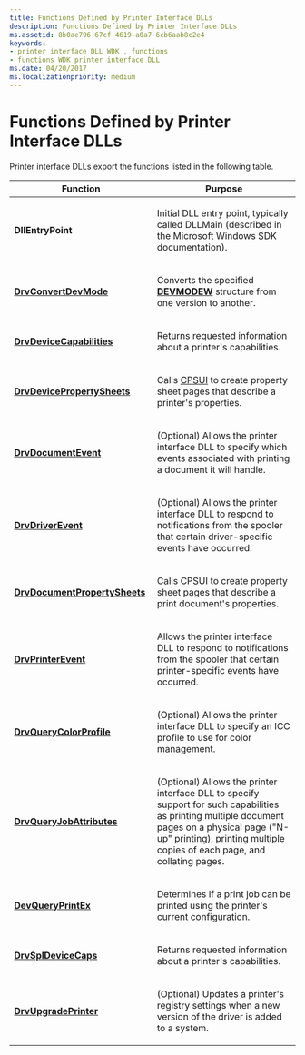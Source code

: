 ```yaml
---
title: Functions Defined by Printer Interface DLLs
description: Functions Defined by Printer Interface DLLs
ms.assetid: 8b0ae796-67cf-4619-a0a7-6cb6aab8c2e4
keywords:
- printer interface DLL WDK , functions
- functions WDK printer interface DLL
ms.date: 04/20/2017
ms.localizationpriority: medium
---
```


# Functions Defined by Printer Interface DLLs





Printer interface DLLs export the functions listed in the following table.

<table>
<colgroup>
<col width="50%" />
<col width="50%" />
</colgroup>
<thead>
<tr class="header">
<th>Function</th>
<th>Purpose</th>
</tr>
</thead>
<tbody>
<tr class="odd">
<td><p><strong>DllEntryPoint</strong></p></td>
<td><p>Initial DLL entry point, typically called DLLMain (described in the Microsoft Windows SDK documentation).</p></td>
</tr>
<tr class="even">
<td><p><a href="https://docs.microsoft.com/windows-hardware/drivers/ddi/winddiui/nf-winddiui-drvconvertdevmode" data-raw-source="[&lt;strong&gt;DrvConvertDevMode&lt;/strong&gt;](https://docs.microsoft.com/windows-hardware/drivers/ddi/winddiui/nf-winddiui-drvconvertdevmode)"><strong>DrvConvertDevMode</strong></a></p></td>
<td><p>Converts the specified <a href="https://docs.microsoft.com/windows/desktop/api/wingdi/ns-wingdi-_devicemodew" data-raw-source="[&lt;strong&gt;DEVMODEW&lt;/strong&gt;](https://docs.microsoft.com/windows/desktop/api/wingdi/ns-wingdi-_devicemodew)"><strong>DEVMODEW</strong></a> structure from one version to another.</p></td>
</tr>
<tr class="odd">
<td><p><a href="https://docs.microsoft.com/windows-hardware/drivers/ddi/winddiui/nf-winddiui-drvdevicecapabilities" data-raw-source="[&lt;strong&gt;DrvDeviceCapabilities&lt;/strong&gt;](https://docs.microsoft.com/windows-hardware/drivers/ddi/winddiui/nf-winddiui-drvdevicecapabilities)"><strong>DrvDeviceCapabilities</strong></a></p></td>
<td><p>Returns requested information about a printer's capabilities.</p></td>
</tr>
<tr class="even">
<td><p><a href="https://docs.microsoft.com/windows-hardware/drivers/ddi/winddiui/nf-winddiui-drvdevicepropertysheets" data-raw-source="[&lt;strong&gt;DrvDevicePropertySheets&lt;/strong&gt;](https://docs.microsoft.com/windows-hardware/drivers/ddi/winddiui/nf-winddiui-drvdevicepropertysheets)"><strong>DrvDevicePropertySheets</strong></a></p></td>
<td><p>Calls <a href="common-property-sheet-user-interface.md" data-raw-source="[CPSUI](common-property-sheet-user-interface.md)">CPSUI</a> to create property sheet pages that describe a printer's properties.</p></td>
</tr>
<tr class="odd">
<td><p><a href="https://docs.microsoft.com/windows-hardware/drivers/ddi/winddiui/nf-winddiui-drvdocumentevent" data-raw-source="[&lt;strong&gt;DrvDocumentEvent&lt;/strong&gt;](https://docs.microsoft.com/windows-hardware/drivers/ddi/winddiui/nf-winddiui-drvdocumentevent)"><strong>DrvDocumentEvent</strong></a></p></td>
<td><p>(Optional) Allows the printer interface DLL to specify which events associated with printing a document it will handle.</p></td>
</tr>
<tr class="even">
<td><p><a href="https://docs.microsoft.com/windows-hardware/drivers/ddi/winddiui/nf-winddiui-drvdriverevent" data-raw-source="[&lt;strong&gt;DrvDriverEvent&lt;/strong&gt;](https://docs.microsoft.com/windows-hardware/drivers/ddi/winddiui/nf-winddiui-drvdriverevent)"><strong>DrvDriverEvent</strong></a></p></td>
<td><p>(Optional) Allows the printer interface DLL to respond to notifications from the spooler that certain driver-specific events have occurred.</p></td>
</tr>
<tr class="odd">
<td><p><a href="https://docs.microsoft.com/windows-hardware/drivers/ddi/winddiui/nf-winddiui-drvdocumentpropertysheets" data-raw-source="[&lt;strong&gt;DrvDocumentPropertySheets&lt;/strong&gt;](https://docs.microsoft.com/windows-hardware/drivers/ddi/winddiui/nf-winddiui-drvdocumentpropertysheets)"><strong>DrvDocumentPropertySheets</strong></a></p></td>
<td><p>Calls CPSUI to create property sheet pages that describe a print document's properties.</p></td>
</tr>
<tr class="even">
<td><p><a href="https://docs.microsoft.com/windows-hardware/drivers/ddi/winddiui/nf-winddiui-drvprinterevent" data-raw-source="[&lt;strong&gt;DrvPrinterEvent&lt;/strong&gt;](https://docs.microsoft.com/windows-hardware/drivers/ddi/winddiui/nf-winddiui-drvprinterevent)"><strong>DrvPrinterEvent</strong></a></p></td>
<td><p>Allows the printer interface DLL to respond to notifications from the spooler that certain printer-specific events have occurred.</p></td>
</tr>
<tr class="odd">
<td><p><a href="https://docs.microsoft.com/windows-hardware/drivers/ddi/winddiui/nf-winddiui-drvquerycolorprofile" data-raw-source="[&lt;strong&gt;DrvQueryColorProfile&lt;/strong&gt;](https://docs.microsoft.com/windows-hardware/drivers/ddi/winddiui/nf-winddiui-drvquerycolorprofile)"><strong>DrvQueryColorProfile</strong></a></p></td>
<td><p>(Optional) Allows the printer interface DLL to specify an ICC profile to use for color management.</p></td>
</tr>
<tr class="even">
<td><p><a href="https://docs.microsoft.com/windows-hardware/drivers/ddi/winddiui/nf-winddiui-drvqueryjobattributes" data-raw-source="[&lt;strong&gt;DrvQueryJobAttributes&lt;/strong&gt;](https://docs.microsoft.com/windows-hardware/drivers/ddi/winddiui/nf-winddiui-drvqueryjobattributes)"><strong>DrvQueryJobAttributes</strong></a></p></td>
<td><p>(Optional) Allows the printer interface DLL to specify support for such capabilities as printing multiple document pages on a physical page ("N-up" printing), printing multiple copies of each page, and collating pages.</p></td>
</tr>
<tr class="odd">
<td><p><a href="https://docs.microsoft.com/windows-hardware/drivers/ddi/winddiui/nf-winddiui-devqueryprintex" data-raw-source="[&lt;strong&gt;DevQueryPrintEx&lt;/strong&gt;](https://docs.microsoft.com/windows-hardware/drivers/ddi/winddiui/nf-winddiui-devqueryprintex)"><strong>DevQueryPrintEx</strong></a></p></td>
<td><p>Determines if a print job can be printed using the printer's current configuration.</p></td>
</tr>
<tr class="even">
<td><p><a href="https://docs.microsoft.com/windows-hardware/drivers/ddi/winddiui/nf-winddiui-drvspldevicecaps" data-raw-source="[&lt;strong&gt;DrvSplDeviceCaps&lt;/strong&gt;](https://docs.microsoft.com/windows-hardware/drivers/ddi/winddiui/nf-winddiui-drvspldevicecaps)"><strong>DrvSplDeviceCaps</strong></a></p></td>
<td><p>Returns requested information about a printer's capabilities.</p></td>
</tr>
<tr class="odd">
<td><p><a href="https://docs.microsoft.com/windows-hardware/drivers/ddi/winddiui/nf-winddiui-drvupgradeprinter" data-raw-source="[&lt;strong&gt;DrvUpgradePrinter&lt;/strong&gt;](https://docs.microsoft.com/windows-hardware/drivers/ddi/winddiui/nf-winddiui-drvupgradeprinter)"><strong>DrvUpgradePrinter</strong></a></p></td>
<td><p>(Optional) Updates a printer's registry settings when a new version of the driver is added to a system.</p></td>
</tr>
</tbody>
</table>

 

 

 




